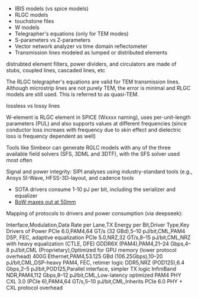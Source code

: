 - IBIS models (vs spice models)
- RLGC models
- touchstone files
- W models
- Telegrapher's equations (only for TEM modes)
- S-parameters vs Z-parameters
- Vector network analyzer vs time domain reflectometer
- Transmission lines modeled as lumped or distributed elements


distrubted element filters, power dividers, and circulators are made of stubs, coupled lines, cascaded lines, etc

The RLGC telegrapher's equations are valid for TEM transmission lines. Although microstrip lines are not purely TEM, the error is minimal and RLGC models are still used. This is referred to as quasi-TEM.

lossless vs lossy lines

W-element is RLGC element in SPICE (Wxxxx naming), uses per-unit-length parameters (PUL)
and also supports values at different frequencies (since conductor loss increaes with frequency
due to skin effect and dielectric loss is frequency dependent as well)

Tools like Simbeor can generate RGLC models with any of the three available field solvers (SFS, 3DML and 3DTF), with the SFS solver used most often

Signal and power integrity: SIPI analyses using industry-standard tools (e.g., Ansys SI-Wave, HFSS-3D-layout, and cadence tools




- SOTA drivers consume 1-10 pJ per bit, including the serializer and equalizer
- [BoW maxes out at 50mm](https://opencomputeproject.github.io/ODSA-BoW/bow_specification.html#sec-bow-modes)

Mapping of protocols to drivers and power consumption (via deepseek):

Interface,Modulation,Data Rate per Lane,TX Energy per Bit,Driver Type,Key Drivers of Power
PCIe 6.0,PAM4,64 GT/s (32 GBd),5–10 pJ/bit,CML,PAM4 DSP, FEC, adaptive equalization
PCIe 5.0,NRZ,32 GT/s,8–15 pJ/bit,CML,NRZ with heavy equalization (CTLE, DFE)
GDDR6X (PAM4),PAM4,21–24 Gbps,4–8 pJ/bit,CML (Proprietary),Optimized for GPU memory (lower protocol overhead)
400G Ethernet,PAM4,53.125 GBd (106.25Gbps),10–20 pJ/bit,CML,DSP-heavy PAM4, FEC, retimer logic
DDR5,NRZ (POD125),6.4 Gbps,2–5 pJ/bit,POD125,Parallel interface, simpler TX logic
InfiniBand NDR,PAM4,112 Gbps,8–12 pJ/bit,CML,Low-latency optimized PAM4 PHY
CXL 3.0 (PCIe 6),PAM4,64 GT/s,5–10 pJ/bit,CML,Inherits PCIe 6.0 PHY + CXL protocol overhead
